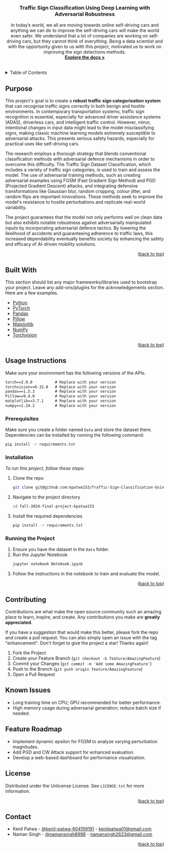 <!-- Improved compatibility of back to top link: See: https://github.com/othneildrew/Best-README-Template/pull/73 -->
<a id="readme-top"></a>
<!--
*** Thanks for checking out the Best-README-Template. If you have a suggestion
*** that would make this better, please fork the repo and create a pull request
*** or simply open an issue with the tag "enhancement".
*** Don't forget to give the project a star!
*** Thanks again! Now go create something AMAZING! :D
-->

<!-- PROJECT SHIELDS -->
<!--
*** I'm using markdown "reference style" links for readability.
*** Reference links are enclosed in brackets [ ] instead of parentheses ( ).
*** See the bottom of this document for the declaration of the reference variables
*** for contributors-url, forks-url, etc. This is an optional, concise syntax you may use.
*** https://www.markdownguide.org/basic-syntax/#reference-style-links
-->

<!-- PROJECT LOGO -->
<br />
<div align="center">

  <h3 align="center">Traffic Sign Classification Using Deep Learning with Adversarial Robustness</h3>

  <p align="center">
    In today’s world, we all are moving towards online self-driving cars and anything we can do to improve the self-driving cars will make the world even safer. We understand that a lot of companies are working on self-driving cars, but they cannot think of everything. Being a data scientist and with the opportunity given to us with this project, motivated us to work on improving the sign detections methods. 
    <br />
    <a href="https://github.com/kpatwa153/Traffic-Sign-Classification-Using-Deep-Learning-with-Adversarial-Robustness?tab=readme-ov-file"><strong>Explore the docs »</strong></a>
    <br />
    <br />
  </p>
</div>

<!-- TABLE OF CONTENTS -->
<details>
  <summary>Table of Contents</summary>
  <ol>
    <li><a href="#purpose">Purpose</a></li>
    <li><a href="#built-with">Built With</a></li>
    <li>
      <a href="#usage-instructions">Usage Instructions</a>
      <ul>
        <li><a href="#prerequisites">Prerequisites</a></li>
        <li><a href="#installation">Installation</a></li>
        <li><a href="#running-the-project">Running the Project</a></li>
      </ul>
    </li>
    <li><a href="#contributing">Contributing</a></li>
    <li><a href="#known-issues">Known Issues</a></li>
    <li><a href="#feature-roadmap">Feature Roadmap</a></li>
    <li><a href="#license">License</a></li>
    <li><a href="#contact">Contact</a></li>
  </ol>
</details>

<!-- Abstract -->
## Purpose

This project's goal is to create a **robust traffic sign categorisation system** that can recognise traffic signs correctly in both benign and hostile environments. In contemporary transportation systems, traffic sign recognition is essential, especially for advanced driver assistance systems (ADAS), driverless cars, and intelligent traffic control. However, minor, intentional changes in input data might lead to the model misclassifying signs, making classic machine learning models extremely susceptible to adversarial attacks. This presents serious safety hazards, especially for practical uses like self-driving cars.

The research employs a thorough strategy that blends conventional classification methods with adversarial defence mechanisms in order to overcome this difficulty. The Traffic Sign Dataset Classification, which includes a variety of traffic sign categories, is used to train and assess the model. The use of adversarial training methods, such as creating adversarial examples using FGSM (Fast Gradient Sign Method) and PGD (Projected Gradient Descent) attacks, and integrating defensive transformations like Gaussian blur, random cropping, colour jitter, and random flips are important innovations. These methods seek to improve the model's resistance to hostile perturbations and replicate real-world variability.

The project guarantees that the model not only performs well on clean data but also exhibits notable robustness against adversarially manipulated inputs by incorporating adversarial defence tactics. By lowering the likelihood of accidents and guaranteeing adherence to traffic laws, this increased dependability eventually benefits society by enhancing the safety and efficacy of AI-driven mobility solutions.

<p align="right">(<a href="#readme-top">back to top</a>)</p>

## Built With

This section should list any major frameworks/libraries used to bootstrap your project. Leave any add-ons/plugins for the acknowledgements section. Here are a few examples.
* [Python](https://docs.python.org/3/)
* [PyTorch](https://pytorch.org/docs/stable/index.html)
* [Pandas](https://pandas.pydata.org/docs/)
* [Pillow](https://pillow.readthedocs.io/en/stable/)
* [Matplotlib](https://matplotlib.org/stable/index.html)
* [NumPy](https://numpy.org/doc/)
* [Torchvision](https://pytorch.org/vision/stable/index.html)

<p align="right">(<a href="#readme-top">back to top</a>)</p>

<!-- GETTING STARTED -->
## Usage Instructions
Make sure your environment has the following versions of the APIs. 

```markdown
torch==2.0.0          # Replace with your version
torchvision==0.15.0   # Replace with your version
pandas==1.5.3         # Replace with your version
Pillow==9.4.0         # Replace with your version
matplotlib==3.7.1     # Replace with your version
numpy==1.24.2         # Replace with your version
```

### Prerequisites
Make sure you create a folder named `Data` and store the dataset there.
Dependencies can be installed by running the following command:
```sh
pip install -r requirements.txt
```

### Installation

_To run this project, follow these steps:_

1. Clone the repo
   ```sh
   git clone git@github.com:kpatwa153/Traffic-Sign-Classification-Using-Deep-Learning-with-Adversarial-Robustness.git
   ```
2. Navigate to the project directory
   ```sh
   cd fall-2024-final-project-kpatwa153
   ```
3. Install the required dependencies
   ```sh
   pip install -r requirements.txt
   ```

### Running the Project

1. Ensure you have the dataset in the `Data` folder.
2. Run the Jupyter Notebook
   ```sh
   jupyter notebook Notebook.ipynb
   ```
3. Follow the instructions in the notebook to train and evaluate the model.

<p align="right">(<a href="#readme-top">back to top</a>)</p>

## Contributing

Contributions are what make the open source community such an amazing place to learn, inspire, and create. Any contributions you make are **greatly appreciated**.

If you have a suggestion that would make this better, please fork the repo and create a pull request. You can also simply open an issue with the tag "enhancement".
Don't forget to give the project a star! Thanks again!

1. Fork the Project
2. Create your Feature Branch (`git checkout -b feature/AmazingFeature`)
3. Commit your Changes (`git commit -m 'Add some AmazingFeature'`)
4. Push to the Branch (`git push origin feature/AmazingFeature`)
5. Open a Pull Request

## Known Issues
  - Long training time on CPU; GPU recommended for better performance.
  - High memory usage during adversarial generation; reduce batch size if needed.

## Feature Roadmap
  - Implement dynamic epsilon for FGSM to analyze varying perturbation magnitudes.
  - Add PGD and CW Attack support for enhanced evaluation.
  - Develop a web-based dashboard for performance visualization.

<!-- LICENSE -->
## License

Distributed under the Unlicense License. See `LICENSE.txt` for more information.

<p align="right">(<a href="#readme-top">back to top</a>)</p>

<!-- CONTACT -->
## Contact

- Kenil Patwa - [@kenil-patwa-604159191](https://www.linkedin.com/in/kenil-patwa-604159191/) - kenilpatwa01@gmail.com
- Naman Singh - [@namansingh8998](https://www.linkedin.com/in/namansingh8998/) - namansingh2623@gmail.com

<p align="right">(<a href="#readme-top">back to top</a>)</p>



